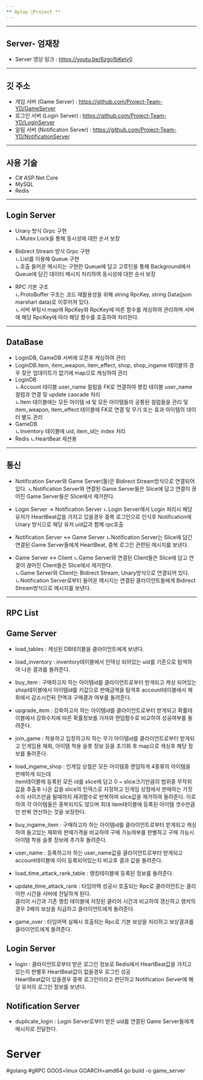 ```yaml
---
** Qplay Project **  
---
```

---
Server- 엄재창
---

* Server 영상 링크 : https://youtu.be/6zgo1bKeIv0

---
깃 주소
---
* 게임 서버 (Game Server) : https://github.com/Project-Team-YD/GameServer
* 로그인 서버 (Login Server) : https://github.com/Project-Team-YD/LoginServer
* 알림 서버 (Notification Server) : https://github.com/Project-Team-YD/NotificationServer
---
사용 기술
---
* C# ASP.Net Core
* MySQL
* Redis
---
Login Server
---
* Unary 방식 Grpc 구현  
  ㄴMutex Lock을 통해 동시성에 대한 순서 보장  
  
* Bidirect Stream 방식 Grpc 구현  
  ㄴList를 이용해 Queue 구현  
  ㄴ호출 들어온 메시지는 구현한 Queue에 담고 고루틴을 통해 Background에서 Queue에 담긴 데이터 메시지 처리하여 동시성에 대한 순서 보장

* RPC 기본 구조  
  ㄴProtoBuffer 구조는 코드 재활용성을 위해 string RpcKey, string Data(json marsharl data)로 이루어져 있다.  
  ㄴ서버 부팅시 map에 RpcKey와 RpcKey에 따른 함수를 캐싱하여 관리하며 서버에 해당 RpcKey에 따라 해당 함수를 호출하여 처리한다.

 
---
DataBase
---
* LoginDB, GameDB 서버에 오픈후 캐싱하여 관리
* LoginDB.item, item_weapon, item_effect, shop, shop_ingame 테이블의 경우 잦은 업데이트가 없기에 map으로 캐싱하여 관리
* LoginDB  
  ㄴAccount 테이블 user_name 컬럼을 FK로 연결하여 랭킹 테이블 user_name 컬럼과 연결 및 update cascade 처리  
  ㄴItem 테이블에는 모든 아이템 id 및 모든 아이템들의 공통된 컬럼들을 관리 및 item_weapon, item_effect 테이블에 FK로 연결 및 무기 또는 효과 아이템의 데이터 별도 관리  
* GameDB  
  ㄴInventory 테이블에 uid, item_id는 index 처리
* Redis
  ㄴHeartBeat 세션용

---
통신
---
* Notification Server와 Game Server(들)은 Bidirect Stream방식으로 연결되어 있다.
  ㄴNotification Server와 연결된 Game Server들은 Slice에 담고 연결이 끊어진 Game Server들은 Slice에서 제거한다.
  
* Login Server -> Notification Server
  ㄴLogin Server에서 Login 처리시 해당 유저가 HeartBeat값을 가지고 있을경우 중복 로그인으로 인식후 Notification에 Unary 방식으로 해당 유저 uid값과 함께 rpc호출

* Notification Server <-> Game Server
  ㄴNotification Server는 Slice에 담긴 연결된 Game Server들에게 HeartBeat, 중복 로그인 관련된 메시지를 보낸다.

* Game Server <-> Client
  ㄴGame Server와 연결된 Client들은 Slice에 담고 연결이 끊어진 Client들은 Slice에서 제거한다.  
  ㄴGame Server와 Client는 Bidirect Stream, Unary방식으로 연결되어 있다.  
  ㄴNotification Server로부터 들어온 메시지는 연결된 클라이언트들에게 Bidirect Stream방식으로 메시지를 보낸다.  
---
RPC List
---
**Game Server**
---
* load_tables : 캐싱된 DB테이블을 클라이언트에게 보낸다.  
  
* load_inventory : inventory테이블에서 인덱싱 되어있는 uid를 기준으로 탐색하여 나온 결과를 돌려준다.
  
* buy_item : 구매하고자 하는 아이템id를 클라이언트로부터 받게되고 캐싱 되어있는 shop테이블에서 아이템id를 키값으로 판매금액을 탐색후
  account테이블에서 재화에서 감소시킨뒤 잔액과 구매결과 여부를 돌려준다.
  
* upgrade_item : 강화하고자 하는 아이템id를 클라이언트로부터 받게되고 확률테이블에서 강화수치에 따른 확률정보를 가져와 랜덤함수로 비교하여 성공여부를 돌려준다.
  
* join_game : 착용하고 입장하고자 하는 무기 아이템id를 클라이언트로부터 받게되고 인게임용 재화, 아이템 착용 슬롯 정보 등을 초기화 후 map으로 캐싱후 해당 정보를 돌려준다.
  
* load_ingame_shop : 인게임 상점은 모든 아이템중 랜덤하게 4종류의 아이템을 판매하게 되는데  
  item테이블에 등록된 모든 id를 slice에 담고 0 ~ slice크기만큼의 범위중 무작위 값을 추출후 나온 값을 slice의 인덱스로 지정하고
  인게임 상점에서 판매하는 가짓수의 사이즈만큼 될때까지 재귀함수로 반복하여 slice값을 제거하여 돌려준다.
  이로하여 각 아이템들은 중복되지도 않으며 최대 item테이블에 등록된 아이템 갯수만큼만 반복 연산하는 것을 보장한다.
  
* buy_ingame_item : 구매하고자 하는 아이템id를 클라이언트로부터 받게되고 캐싱하여 들고있는 재화와 판매가격을 비교하여 구매 가능여부를 판별하고 구매 가능시 아이템 착용 슬롯 정보에 추가후 돌려준다.
  
* user_name : 등록하고자 하는 user_name값을 클라이언트로부터 받게되고 account테이블에 이미 등록되어있는지 비교후 결과 값을 돌려준다.
  
* load_time_attack_rank_table : 랭킹테이블에 등록된 정보를 돌려준다.  
  
* update_time_attack_rank : 타임어택 성공시 호출되는 Rpc로 클라이언트는 클리어한 시간을 서버에 전달하게 된다.  
  클리어 시간과 기존 랭킹 테이블에 저장된 클리어 시간과 비교하여 갱신하고 랭커의 경우 2배의 보상을 지급하고 클라이언트에게 돌려준다.
  
* game_over : 타임어택 실패시 호출되는 Rpc로 기본 보상을 처리하고 보상결과를 클라이언트에게 돌려준다.

**Login Server**
---
* login : 클라이언트로부터 받은 로그인 정보로 Redis에서 HeartBeat값을 가지고 있는지 판별후 HeartBeat값이 없을경우 로그인 성공  
  HeartBeat값이 있을경우 중복 로그인이라고 판단하고 Notification Server에 해당 유저의 로그인 정보를 보낸다.
  
**Notification Server**
---
* duplicate_login : Login Server로부터 받은 uid를 연결된 Game Server들에게 메시지로 전달한다.




# Server
#golang #gRPC
GOOS=linux GOARCH=amd64 go build -o game_server
